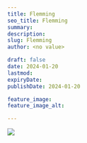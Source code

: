 ```yaml
---
title: Flemming
seo_title: Flemming
summary: 
description: 
slug: Flemming
author: <no value>

draft: false
date: 2024-01-20
lastmod: 
expiryDate: 
publishDate: 2024-01-20

feature_image: 
feature_image_alt: 

---
```


![](/images/0422.jpeg)